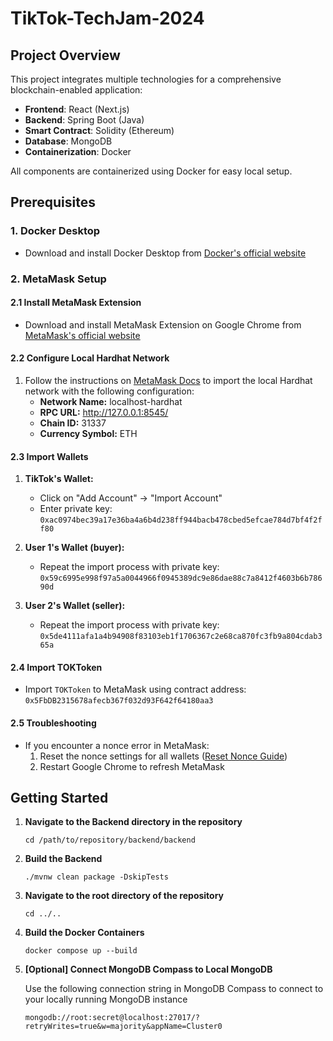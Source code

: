 # TikTok-TechJam-2024

## Project Overview

This project integrates multiple technologies for a comprehensive blockchain-enabled application:

- **Frontend**: React (Next.js)
- **Backend**: Spring Boot (Java)
- **Smart Contract**: Solidity (Ethereum)
- **Database**: MongoDB
- **Containerization**: Docker

All components are containerized using Docker for easy local setup.

## Prerequisites

### 1. Docker Desktop
- Download and install Docker Desktop from [Docker's official website](https://www.docker.com/products/docker-desktop/)

### 2. MetaMask Setup

#### 2.1 Install MetaMask Extension
- Download and install MetaMask Extension on Google Chrome from [MetaMask's official website](https://metamask.io/download/)

#### 2.2 Configure Local Hardhat Network
1. Follow the instructions on [MetaMask Docs](https://docs.metamask.io/wallet/how-to/get-started-building/run-devnet/) to import the local Hardhat network with the following configuration:
   - **Network Name:** localhost-hardhat
   - **RPC URL:** http://127.0.0.1:8545/
   - **Chain ID:** 31337
   - **Currency Symbol:** ETH

#### 2.3 Import Wallets
1. **TikTok's Wallet:**
   - Click on "Add Account" -> "Import Account"
   - Enter private key: `0xac0974bec39a17e36ba4a6b4d238ff944bacb478cbed5efcae784d7bf4f2ff80`

2. **User 1's Wallet (buyer):**
   - Repeat the import process with private key: `0x59c6995e998f97a5a0044966f0945389dc9e86dae88c7a8412f4603b6b78690d`

3. **User 2's Wallet (seller):**
   - Repeat the import process with private key: `0x5de4111afa1a4b94908f83103eb1f1706367c2e68ca870fc3fb9a804cdab365a`

#### 2.4 Import TOKToken
- Import `TOKToken` to MetaMask using contract address: `0x5FbDB2315678afecb367f032d93F642f64180aa3`

#### 2.5 Troubleshooting
- If you encounter a nonce error in MetaMask:
  1. Reset the nonce settings for all wallets ([Reset Nonce Guide](https://docs.metamask.io/wallet/how-to/run-devnet/#reset-your-local-nonce-calculation))
  2. Restart Google Chrome to refresh MetaMask


## Getting Started

1. **Navigate to the Backend directory in the repository**
     ```
     cd /path/to/repository/backend/backend
     ```

2. **Build the Backend**
     ```
     ./mvnw clean package -DskipTests
     ```

2. **Navigate to the root directory of the repository**
     ```
     cd ../..
     ```

3. **Build the Docker Containers**
     ```
     docker compose up --build
     ```

4. **[Optional] Connect MongoDB Compass to Local MongoDB**

   Use the following connection string in MongoDB Compass to connect to your locally running MongoDB instance
     ```
     mongodb://root:secret@localhost:27017/?retryWrites=true&w=majority&appName=Cluster0
     ```
